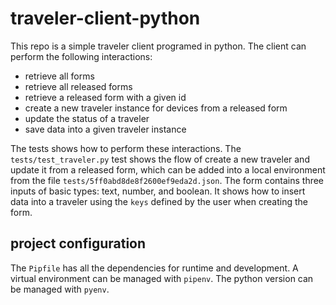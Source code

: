# traveler-client-python

This repo is a simple traveler client programed in python. The client can
perform the following interactions:

- retrieve all forms
- retrieve all released forms
- retrieve a released form with a given id
- create a new traveler instance for devices from a released form
- update the status of a traveler
- save data into a given traveler instance

The tests shows how to perform these interactions. The `tests/test_traveler.py`
test shows the flow of create a new traveler and update it from a released form,
which can be added into a local environment from the file
`tests/5ff0abd8de8f2600ef9eda2d.json`. The form contains three inputs of basic
types: text, number, and boolean. It shows how to insert data into a traveler
using the `keys` defined by the user when creating the form.

## project configuration

The `Pipfile` has all the dependencies for runtime and development. A virtual
environment can be managed with `pipenv`. The python version can be managed with
`pyenv`.